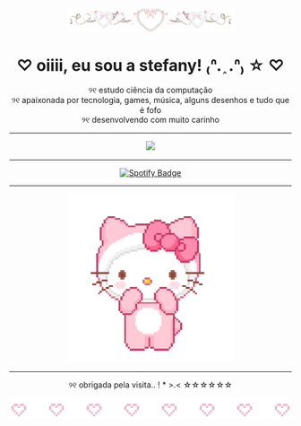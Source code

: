 <p align="center">
  <img src="assets/f81c0e18-d758-4663-8599-c9ec0ee7c9b3.png" width="300" height="auto" alt="div" />
</p>

<h1 align="center">♡ oiiii, eu sou a stefany! ₍ᐢ. ֑ .ᐢ₎ ☆ ♡</h1>

<p align="center">
  ୨୧  estudo ciência da computação <br>
  ୨୧  apaixonada por tecnologia, games, música, alguns desenhos e tudo que é fofo <br>
  ୨୧  desenvolvendo com muito carinho
</p>

---

<p align="center">
  <img src="https://github-readme-stats.vercel.app/api/top-langs/?username=stefanysch&layout=compact&theme=rose_pine&title_color=ffc0cb&text_color=ffb6c1" />
</p>

---

<p align="center">
  <a href="https://open.spotify.com/user/pmwgb6u7oy0qj399j5kr0onsu?si=66a7b17881d64ec0" target="_blank">
    <img src="https://img.shields.io/badge/Spotify-%231DB954?style=for-the-badge&logo=spotify&logoColor=white&labelColor=ff9ecb" alt="Spotify Badge"/>
  </a>
</p>

---

<p align="center">
  <img src="assets/aaaadassda.gif" width="300" height="auto"/>
</p>

---

<div align="center">
  <p> ୨୧  obrigada pela visita.. ! * >.< ☆☆☆☆☆☆ </p>
  <img src="assets/asdasdsa.webp" width="" />
</div>
